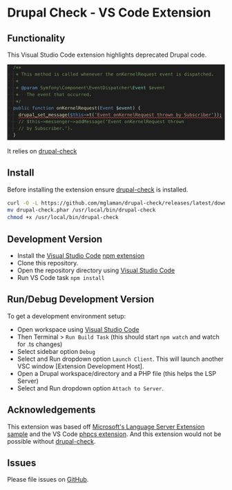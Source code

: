 # Drupal Check - VS Code Extension

## Functionality

This Visual Studio Code extension highlights deprecated Drupal code.

![Screen shot](https://raw.githubusercontent.com/bbeversdorf/vscode-drupal-check/master/images/sample.png)

It relies on [drupal-check](https://github.com/mglaman/drupal-check)

## Install

Before installing the extension ensure [drupal-check](https://github.com/mglaman/drupal-check) is installed.

```bash
curl -O -L https://github.com/mglaman/drupal-check/releases/latest/download/drupal-check.phar
mv drupal-check.phar /usr/local/bin/drupal-check
chmod +x /usr/local/bin/drupal-check
```

## Development Version

- Install the [Visual Studio Code](https://code.visualstudio.com/) [npm extension](https://marketplace.visualstudio.com/items?itemName=eg2.vscode-npm-script)
- Clone this repository.
- Open the repository directory using [Visual Studio Code](https://code.visualstudio.com/)
- Run VS Code task `npm install`

## Run/Debug Development Version

To get a development environment setup:

- Open workspace using [Visual Studio Code](https://code.visualstudio.com/)
- Then Terminal > `Run Build Task` (this should start `npm watch` and watch for .ts changes)
- Select sidebar option `Debug`
- Select and Run dropdown option `Launch Client`. This will launch another VSC window [Extension Development Host].
- Open a Drupal workspace/directory and a PHP file (this helps the LSP Server)
- Select and Run dropdown option `Attach to Server`.

## Acknowledgements

This extension was based off [Microsoft's Language Server Extension sample](https://github.com/Microsoft/vscode-extension-samples/tree/master/lsp-sample) and the VS Code [phpcs extension](https://github.com/ikappas/vscode-phpcs). And this extension would not be possible without [drupal-check](https://github.com/mglaman/drupal-check).

## Issues

Please file issues on [GitHub](https://github.com/bbeversdorf/vscode-drupal-check).
